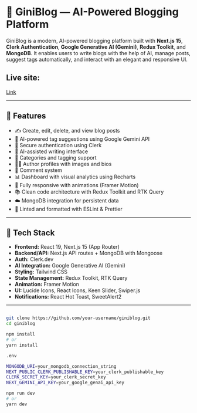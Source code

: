 # 🧠 GiniBlog — AI-Powered Blogging Platform

GiniBlog is a modern, AI-powered blogging platform built with **Next.js 15**, **Clerk Authentication**, **Google Generative AI (Gemini)**, **Redux Toolkit**, and **MongoDB**. It enables users to write blogs with the help of AI, manage posts, suggest tags automatically, and interact with an elegant and responsive UI.

## Live site: 
<a href="https://giniblog-git-main-md-sufian-jidans-projects.vercel.app/">Link</a>

---

## 🚀 Features

- ✍️ Create, edit, delete, and view blog posts
- 🤖 AI-powered tag suggestions using Google Gemini API
- 🔐 Secure authentication using Clerk
- 🧠 AI-assisted writing interface
- 🧾 Categories and tagging support
- 🧑‍💻 Author profiles with images and bios
- 💬 Comment system
- 📊 Dashboard with visual analytics using Recharts
- 🎨 Fully responsive with animations (Framer Motion)
- 📚 Clean code architecture with Redux Toolkit and RTK Query
- ☁️ MongoDB integration for persistent data
- 🧼 Linted and formatted with ESLint & Prettier

---

## 🧱 Tech Stack

- **Frontend:** React 19, Next.js 15 (App Router)
- **Backend/API:** Next.js API routes + MongoDB with Mongoose
- **Auth:** Clerk.dev
- **AI Integration:** Google Generative AI (Gemini)
- **Styling:** Tailwind CSS
- **State Management:** Redux Toolkit, RTK Query
- **Animation:** Framer Motion
- **UI:** Lucide Icons, React Icons, Keen Slider, Swiper.js
- **Notifications:** React Hot Toast, SweetAlert2

---
```bash

git clone https://github.com/your-username/giniblog.git
cd giniblog

npm install
# or
yarn install

.env

MONGODB_URI=your_mongodb_connection_string
NEXT_PUBLIC_CLERK_PUBLISHABLE_KEY=your_clerk_publishable_key
CLERK_SECRET_KEY=your_clerk_secret_key
NEXT_GEMINI_API_KEY=your_google_genai_api_key

npm run dev
# or
yarn dev

```
